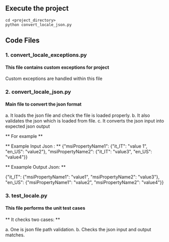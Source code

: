 ## Execute the project
```
cd <project_directory>
python convert_locale_json.py

```

## Code Files
### 1. convert_locale_exceptions.py
#### This file contains custom exceptions for project
Custom exceptions are handled within this file

### 2. convert_locale_json.py
#### Main file to convert the json format
a. It loads the json file and check the file is loaded properly.
b. It also validates the json which is loaded from file.
c. It converts the json input into expected json output

** For example **

** Example Input Json :  **
{"msiPropertyName1": {"it_IT": "value 1", "en_US": "value2"}, "msiPropertyName2": {"it_IT": "value3", "en_US": "value4"}}

** Exaample Output Json: **

{"it_IT": {"msiPropertyName1": "value1", "msiPropertyName2": "value3"}, "en_US": {"msiPropertyName1": "value2", "msiPropertyName2": "value4"}}

### 3. test_locale.py
#### This file performs the unit test cases

** It checks two cases: **

a. One is json file path validation.
b. Checks the json input and output matches.
